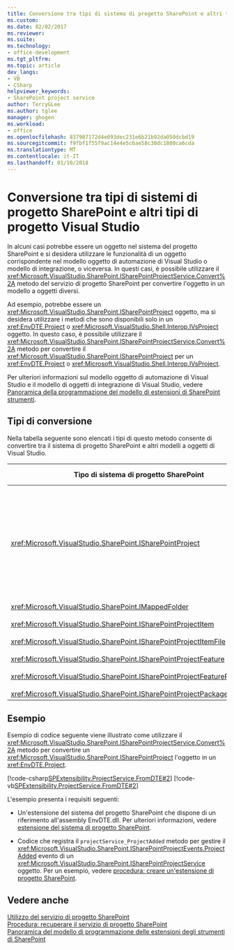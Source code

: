 ```yaml
---
title: Conversione tra tipi di sistema di progetto SharePoint e altri tipi di progetto di Visual Studio | Documenti Microsoft
ms.custom: 
ms.date: 02/02/2017
ms.reviewer: 
ms.suite: 
ms.technology:
- office-development
ms.tgt_pltfrm: 
ms.topic: article
dev_langs:
- VB
- CSharp
helpviewer_keywords:
- SharePoint project service
author: TerryGLee
ms.author: tglee
manager: ghogen
ms.workload:
- office
ms.openlocfilehash: 837907172d4e093dec231e6b21b92da050dcbd19
ms.sourcegitcommit: f9fbf1f55f9ac14e4e5c6ae58c30dc1800ca6cda
ms.translationtype: MT
ms.contentlocale: it-IT
ms.lasthandoff: 01/10/2018
---
```

# <a name="converting-between-sharepoint-project-system-types-and-other-visual-studio-project-types"></a>Conversione tra tipi di sistemi di progetto SharePoint e altri tipi di progetto Visual Studio
  In alcuni casi potrebbe essere un oggetto nel sistema del progetto SharePoint e si desidera utilizzare le funzionalità di un oggetto corrispondente nel modello oggetto di automazione di Visual Studio o modello di integrazione, o viceversa. In questi casi, è possibile utilizzare il <xref:Microsoft.VisualStudio.SharePoint.ISharePointProjectService.Convert%2A> metodo del servizio di progetto SharePoint per convertire l'oggetto in un modello a oggetti diversi.  
  
 Ad esempio, potrebbe essere un <xref:Microsoft.VisualStudio.SharePoint.ISharePointProject> oggetto, ma si desidera utilizzare i metodi che sono disponibili solo in un <xref:EnvDTE.Project> o <xref:Microsoft.VisualStudio.Shell.Interop.IVsProject> oggetto. In questo caso, è possibile utilizzare il <xref:Microsoft.VisualStudio.SharePoint.ISharePointProjectService.Convert%2A> metodo per convertire il <xref:Microsoft.VisualStudio.SharePoint.ISharePointProject> per un <xref:EnvDTE.Project> o <xref:Microsoft.VisualStudio.Shell.Interop.IVsProject>.  
  
 Per ulteriori informazioni sul modello oggetto di automazione di Visual Studio e il modello di oggetti di integrazione di Visual Studio, vedere [Panoramica della programmazione del modello di estensioni di SharePoint strumenti](../sharepoint/overview-of-the-programming-model-of-sharepoint-tools-extensions.md).  
  
## <a name="types-of-conversions"></a>Tipi di conversione  
 Nella tabella seguente sono elencati i tipi di questo metodo consente di convertire tra il sistema di progetto SharePoint e altri modelli a oggetti di Visual Studio.  
  
|Tipo di sistema di progetto SharePoint|Tipi corrispondenti nei modelli a oggetti di automazione e integrazione|  
|------------------------------------|-------------------------------------------------------------------------|  
|<xref:Microsoft.VisualStudio.SharePoint.ISharePointProject>|<xref:EnvDTE.Project><br /><br /> oppure<br /><br /> Qualsiasi interfaccia nel modello a oggetti Visual Studio integration implementate dall'oggetto COM sottostante per il progetto. Tali interfacce includono <xref:Microsoft.VisualStudio.Shell.Interop.IVsHierarchy>, <xref:Microsoft.VisualStudio.Shell.Interop.IVsProject> (o un'interfaccia derivata) e <xref:Microsoft.VisualStudio.Shell.Interop.IVsBuildPropertyStorage>. Per un elenco delle interfacce implementate da progetti principale, vedere [componenti di base del modello di progetto](/visualstudio/extensibility/internals/project-model-core-components).|  
|<xref:Microsoft.VisualStudio.SharePoint.IMappedFolder><br /><br /> <xref:Microsoft.VisualStudio.SharePoint.ISharePointProjectItem><br /><br /> <xref:Microsoft.VisualStudio.SharePoint.ISharePointProjectItemFile><br /><br /> <xref:Microsoft.VisualStudio.SharePoint.ISharePointProjectFeature><br /><br /> <xref:Microsoft.VisualStudio.SharePoint.ISharePointProjectFeatureResourceFile><br /><br /> <xref:Microsoft.VisualStudio.SharePoint.ISharePointProjectPackage>|<xref:EnvDTE.ProjectItem><br /><br /> oppure<br /><br /> Oggetto<xref:System.UInt32> valore (detto anche VSITEMID) che identifica il membro del progetto nel <xref:Microsoft.VisualStudio.Shell.Interop.IVsHierarchy> che lo contiene. Questo valore può essere passato per il *itemid* parametro alcune <xref:Microsoft.VisualStudio.Shell.Interop.IVsHierarchy> metodi.|  
  
## <a name="example"></a>Esempio  
 Esempio di codice seguente viene illustrato come utilizzare il <xref:Microsoft.VisualStudio.SharePoint.ISharePointProjectService.Convert%2A> metodo per convertire un <xref:Microsoft.VisualStudio.SharePoint.ISharePointProject> l'oggetto in un <xref:EnvDTE.Project>.  
  
 [!code-csharp[SPExtensibility.ProjectService.FromDTE#2](../sharepoint/codesnippet/CSharp/spprojectserviceaddin/connect.cs#2)]
 [!code-vb[SPExtensibility.ProjectService.FromDTE#2](../sharepoint/codesnippet/VisualBasic/spprojectserviceaddin/connect.vb#2)]  
  
 L'esempio presenta i requisiti seguenti:  
  
-   Un'estensione del sistema del progetto SharePoint che dispone di un riferimento all'assembly EnvDTE.dll. Per ulteriori informazioni, vedere [estensione del sistema di progetto SharePoint](../sharepoint/extending-the-sharepoint-project-system.md).  
  
-   Codice che registra il `projectService_ProjectAdded` metodo per gestire il <xref:Microsoft.VisualStudio.SharePoint.ISharePointProjectEvents.ProjectAdded> evento di un <xref:Microsoft.VisualStudio.SharePoint.ISharePointProjectService> oggetto. Per un esempio, vedere [procedura: creare un'estensione di progetto SharePoint](../sharepoint/how-to-create-a-sharepoint-project-extension.md).  
  
## <a name="see-also"></a>Vedere anche  
 [Utilizzo del servizio di progetto SharePoint](../sharepoint/using-the-sharepoint-project-service.md)   
 [Procedura: recuperare il servizio di progetto SharePoint](../sharepoint/how-to-retrieve-the-sharepoint-project-service.md)   
 [Panoramica del modello di programmazione delle estensioni degli strumenti di SharePoint](../sharepoint/overview-of-the-programming-model-of-sharepoint-tools-extensions.md)  
  
  